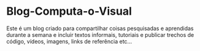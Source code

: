 # Blog-Computa-o-Visual
Este é um blog criado para compartilhar coisas pesquisadas e aprendidas durante a semana e incluir textos informais, tutoriais e publicar trechos de código, vídeos, imagens, links de referência etc...
